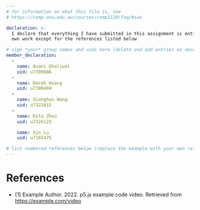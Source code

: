 ```yaml
---
# for information on what this file is, see
# https://comp.anu.edu.au/courses/comp2120/faq/#soo

declaration: >-
  I declare that everything I have submitted in this assignment is entirely my
  own work except for the references listed below

# sign *your* group names and uids here (delete and add entries as necessary). By signing you also AGREE you have read the Submission Checklist - https://comp.anu.edu.au/courses/comp2120/assignments/group-assignment2/#submission-checklist
member_declaration:
  -
    name: Avani Dhaliwal
    uid: u7399886
  - 
    name: Derek Huang
    uid: u7300484
  - 
    name: Xianghao Wang
    uid: u7321615
  - 
    name: Rita Zhou
    uid: u7326123

    name: Xin Lu
    uid: u7165475

# list numbered references below (replace the example with your own references) 
---
```

# References
- [1] Example Author. 2022. p5.js example code video. Retrieved from https://example.com/video
